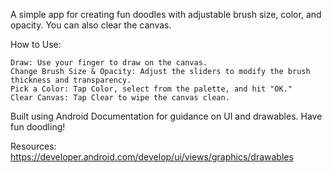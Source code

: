 A simple app for creating fun doodles with adjustable brush size, color, and opacity. You can also clear the canvas.

How to Use:

    Draw: Use your finger to draw on the canvas.
    Change Brush Size & Opacity: Adjust the sliders to modify the brush thickness and transparency.
    Pick a Color: Tap Color, select from the palette, and hit "OK."
    Clear Canvas: Tap Clear to wipe the canvas clean.

Built using Android Documentation for guidance on UI and drawables. Have fun doodling!

Resources: 
https://developer.android.com/develop/ui/views/graphics/drawables
